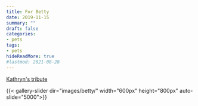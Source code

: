 ```yaml
---
title: For Betty
date: 2019-11-15
summary: ""
draft: false
categories:
- pets
tags:
- pets
hideReadMore: true
#lastmod: 2021-08-28
---
```


[Kathryn's tribute](https://kathrynneugent.com/2019/11/16/the-amazing-betty-kitty)

{{< gallery-slider dir="images/betty/" width="600px" height="800px" auto-slide="5000">}}
